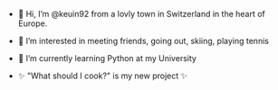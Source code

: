 - 👋 Hi, I’m @keuin92 from a lovly town in Switzerland in the heart of Europe.
- 👀 I’m interested in meeting friends, going out, skiing, playing tennis
- 🌱 I’m currently learning Python at my University

- ✨ "What should I cook?" is my new project ✨




<!---
keuin92/keuin92 is a ✨ special ✨ repository because its `README.md` (this file) appears on your GitHub profile.
You can click the Preview link to take a look at your changes.
--->
